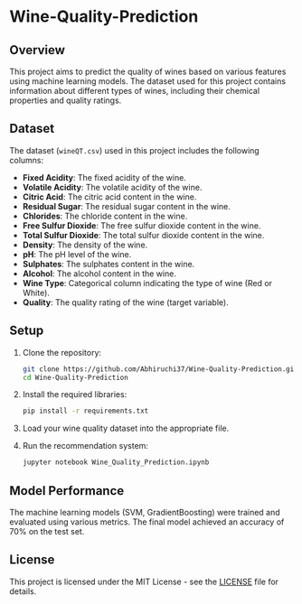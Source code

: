 # Wine-Quality-Prediction
## Overview

This project aims to predict the quality of wines based on various features using machine learning models. The dataset used for this project contains information about different types of wines, including their chemical properties and quality ratings.

## Dataset

The dataset (`wineQT.csv`) used in this project includes the following columns:

- **Fixed Acidity**: The fixed acidity of the wine.
- **Volatile Acidity**: The volatile acidity of the wine.
- **Citric Acid**: The citric acid content in the wine.
- **Residual Sugar**: The residual sugar content in the wine.
- **Chlorides**: The chloride content in the wine.
- **Free Sulfur Dioxide**: The free sulfur dioxide content in the wine.
- **Total Sulfur Dioxide**: The total sulfur dioxide content in the wine.
- **Density**: The density of the wine.
- **pH**: The pH level of the wine.
- **Sulphates**: The sulphates content in the wine.
- **Alcohol**: The alcohol content in the wine.
- **Wine Type**: Categorical column indicating the type of wine (Red or White).
- **Quality**: The quality rating of the wine (target variable).

## Setup
1. Clone the repository:

   ```bash
   git clone https://github.com/Abhiruchi37/Wine-Quality-Prediction.git
   cd Wine-Quality-Prediction
   ```

2. Install the required libraries:

   ```bash
   pip install -r requirements.txt
   ```

3. Load your wine quality dataset into the appropriate file.

4. Run the recommendation system:

   ```bash
   jupyter notebook Wine_Quality_Prediction.ipynb

   ```

## Model Performance

The machine learning models (SVM, GradientBoosting) were trained and evaluated using various metrics. The final model achieved an accuracy of 70% on the test set.

## License

This project is licensed under the MIT License - see the [LICENSE](LICENSE) file for details.

